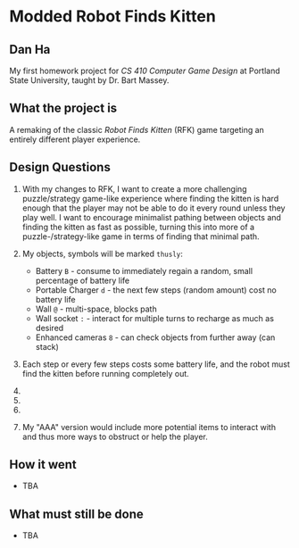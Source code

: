 # Modded Robot Finds Kitten
## Dan Ha
My first homework project for _CS 410 Computer Game Design_ at
Portland State University, taught by Dr. Bart Massey.

## What the project is
A remaking of the classic _Robot Finds Kitten_ (RFK) game
targeting an entirely different player experience.

## Design Questions
1. With my changes to RFK, I want to create a more challenging
	puzzle/strategy game-like experience where finding the kitten
	is hard enough that the	player may not be able to do it every
	round unless they play well. I want to encourage minimalist
	pathing between objects	and finding the kitten as fast as
	possible, turning this into more of a puzzle-/strategy-like
	game in terms of finding that minimal path.

2. My objects, symbols will be marked `thusly`:
	* Battery `B` - consume to immediately regain a random, small percentage of battery life
	* Portable Charger `d` - the next few steps (random amount) cost no battery life
	* Wall `@` - multi-space, blocks path
	* Wall socket `:` - interact for multiple turns to recharge as much as desired
	* Enhanced cameras `8` - can check objects from further away (can stack)

3. Each step or every few steps costs some battery life, and the robot
	must find the kitten before running completely out.

4. 

5. 

6. 

7. My "AAA" version would include more potential items to interact
	with and thus more ways to obstruct or help the player.

## How it went

* TBA


## What must still be done

* TBA